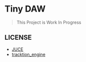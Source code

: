 # Tiny DAW

> This Project is Work In Progress

## LICENSE

- [JUCE](https://github.com/juce-framework/JUCE/blob/master/LICENSE.md)
- [tracktion_engine](https://github.com/Tracktion/tracktion_engine/blob/develop/LICENSE.md)
